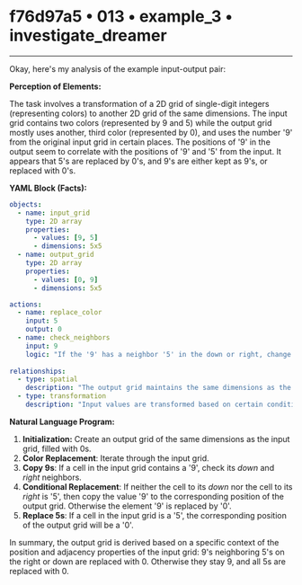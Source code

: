 # f76d97a5 • 013 • example_3 • investigate_dreamer

---
Okay, here's my analysis of the example input-output pair:

**Perception of Elements:**

The task involves a transformation of a 2D grid of single-digit integers (representing colors) to another 2D grid of the same dimensions. The input grid contains two colors (represented by 9 and 5) while the output grid mostly uses another, third color (represented by 0), and uses the number '9' from the original input grid in certain places. The positions of '9' in the output seem to correlate with the positions of '9' and '5' from the input. It appears that 5's are replaced by 0's, and 9's are either kept as 9's, or replaced with 0's.

**YAML Block (Facts):**



```yaml
objects:
  - name: input_grid
    type: 2D array
    properties:
      - values: [9, 5]
      - dimensions: 5x5
  - name: output_grid
    type: 2D array
    properties:
      - values: [0, 9]
      - dimensions: 5x5

actions:
  - name: replace_color
    input: 5
    output: 0
  - name: check_neighbors
    input: 9
    logic: "If the '9' has a neighbor '5' in the down or right, change it to '0'."
      
relationships:
  - type: spatial
    description: "The output grid maintains the same dimensions as the input grid."
  - type: transformation
    description: "Input values are transformed based on certain conditions"
```



**Natural Language Program:**

1.  **Initialization:** Create an output grid of the same dimensions as the input grid, filled with 0s.
2.  **Color Replacement**: Iterate through the input grid.
3. **Copy 9s**: If a cell in the input grid contains a '9', check its *down* and *right* neighbors.
4. **Conditional Replacement**: If neither the cell to its *down* nor the cell to its *right* is '5', then copy the value '9' to the corresponding position of the output grid. Otherwise the element '9' is replaced by '0'.
5.  **Replace 5s**: If a cell in the input grid is a '5', the corresponding position of the output grid will be a '0'.

In summary, the output grid is derived based on a specific context of the position and adjacency properties of the input grid: 9's neighboring 5's on the right or down are replaced with 0. Otherwise they stay 9, and all 5s are replaced with 0.

